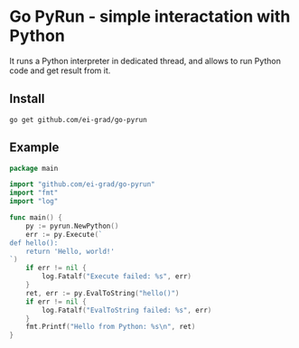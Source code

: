 Go PyRun - simple interactation with Python
===========================================

It runs a Python interpreter in dedicated thread, and allows to run Python code
and get result from it.

Install
-------

    go get github.com/ei-grad/go-pyrun

Example
-------

```go
package main

import "github.com/ei-grad/go-pyrun"
import "fmt"
import "log"

func main() {
    py := pyrun.NewPython()
    err := py.Execute(`
def hello():
    return 'Hello, world!'
`)
    if err != nil {
        log.Fatalf("Execute failed: %s", err)
    }
    ret, err := py.EvalToString("hello()")
    if err != nil {
        log.Fatalf("EvalToString failed: %s", err)
    }
    fmt.Printf("Hello from Python: %s\n", ret)
}
```
